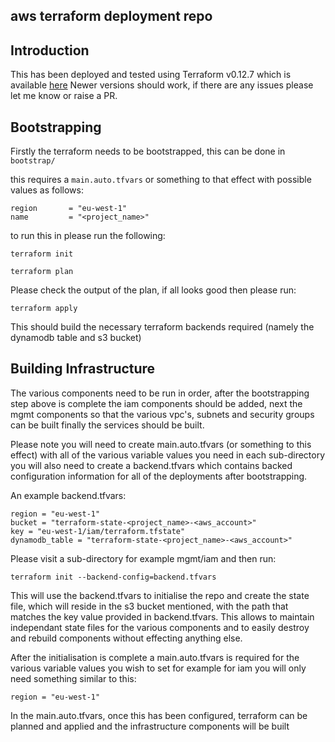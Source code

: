 ## aws terraform deployment repo

## Introduction
This has been deployed and tested using Terraform v0.12.7 which is available [here](https://releases.hashicorp.com/terraform/0.12.7/)
Newer versions should work, if there are any issues please let me know or raise a PR. 


## Bootstrapping
Firstly the terraform needs to be bootstrapped, this can be done in `bootstrap/`

this requires a `main.auto.tfvars` or something to that effect with possible values as follows:

```
region       = "eu-west-1"
name         = "<project_name>"
```

to run this in please run the following:

```
terraform init

terraform plan
```

Please check the output of the plan, if all looks good then please run:

```
terraform apply
```

This should build the necessary terraform backends required (namely the dynamodb table and s3 bucket)


## Building Infrastructure
The various components need to be run in order, after the bootstrapping step above is complete the iam components should be added, next the mgmt components so that the various vpc's, subnets and security groups can be built finally the services should be built.

Please note you will need to create main.auto.tfvars (or something to this effect) with all of the various variable values you need in each sub-directory
you will also need to create a backend.tfvars which contains backed configuration information for all of the deployments after bootstrapping. 

An example backend.tfvars:

```
region = "eu-west-1"
bucket = "terraform-state-<project_name>-<aws_account>"
key = "eu-west-1/iam/terraform.tfstate"
dynamodb_table = "terraform-state-<project_name>-<aws_account>"
```


Please visit a sub-directory for example mgmt/iam and then run:

```
terraform init --backend-config=backend.tfvars
```

This will use the backend.tfvars to initialise the repo and create the state file, which will reside in the s3 bucket mentioned, with the path that matches the key value provided in backend.tfvars. This allows to maintain independant state files for the various components and to easily destroy and rebuild components without effecting anything else. 

After the initialisation is complete a main.auto.tfvars is required for the various variable values you wish to set for example for iam you will only need something similar to this:

```
region = "eu-west-1"
```

In the main.auto.tfvars, once this has been configured, terraform can be planned and applied and the infrastructure components will be built

